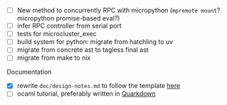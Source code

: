 - [ ] New method to concurrently RPC with micropython (`mpremote mount`? micropython promise-based eval?)
- [ ] infer RPC controller from serial port
- [ ] tests for microcluster_exec
- [ ] build system for python: migrate from hatchling to uv
- [ ] migrate from concrete ast to tagless final ast
- [ ] migrate from make to nix

Documentation
- [x] rewrite `doc/design-notes.md` to follow the template [here](https://gist.github.com/kinten108101/1436f0545ffba9f40125153aa66fe915)
- [ ] ocaml tutorial, preferably written in [Quarkdown](https://github.com/iamgio/quarkdown)
